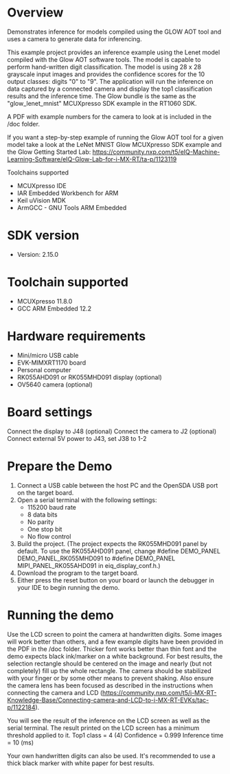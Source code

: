 Overview
========
Demonstrates inference for models compiled using the GLOW AOT tool and uses
a camera to generate data for inferencing.

This example project provides an inference example using the Lenet model
compiled with the Glow AOT software tools. The model is capable to perform
hand-written digit classification. The model is using 28 x 28 grayscale
input images and provides the confidence scores for the 10 output classes:
digits "0" to "9". The application will run the inference on data captured by 
a connected camera and display the top1 classification results and the inference time. 
The Glow bundle is the same as the "glow_lenet_mnist" MCUXpresso SDK example in the RT1060 SDK.

A PDF with example numbers for the camera to look at is included in the /doc folder.

 If you want a step-by-step example of running the Glow AOT tool for a given model 
 take a look at the LeNet MNIST Glow MCUXpresso SDK example and the Glow Getting Started Lab:
 https://community.nxp.com/t5/eIQ-Machine-Learning-Software/eIQ-Glow-Lab-for-i-MX-RT/ta-p/1123119


Toolchains supported
- MCUXpresso IDE
- IAR Embedded Workbench for ARM
- Keil uVision MDK
- ArmGCC - GNU Tools ARM Embedded



SDK version
===========
- Version: 2.15.0

Toolchain supported
===================
- MCUXpresso  11.8.0
- GCC ARM Embedded  12.2

Hardware requirements
=====================
- Mini/micro USB cable
- EVK-MIMXRT1170 board
- Personal computer
- RK055AHD091 or RK055MHD091 display (optional)
- OV5640 camera (optional)

Board settings
==============
Connect the display to J48 (optional)
Connect the camera to J2 (optional)
Connect external 5V power to J43, set J38 to 1-2

Prepare the Demo
================
1. Connect a USB cable between the host PC and the OpenSDA USB port on the target board. 
2. Open a serial terminal with the following settings:
   - 115200 baud rate
   - 8 data bits
   - No parity
   - One stop bit
   - No flow control
3. Build the project. (The project expects the RK055MHD091 panel by default. To use the RK055AHD091 panel,
    change #define DEMO_PANEL DEMO_PANEL_RK055MHD091 to #define DEMO_PANEL MIPI_PANEL_RK055AHD091
    in eiq_display_conf.h.)
4. Download the program to the target board.
5. Either press the reset button on your board or launch the debugger in your IDE to begin running the demo.

Running the demo
================
Use the LCD screen to point the camera at handwritten digits. Some images will work better than others, and a few example
digits have been provided in the PDF in the /doc folder. Thicker font works better than thin font and the demo expects 
black ink/marker on a white background.  For best results, the selection rectangle should be centered on the image 
and nearly (but not completely) fill up the whole rectangle. The camera should be stabilized with your finger or by some other means to prevent 
shaking. Also ensure the camera lens has been focused as described in the instructions when connecting the camera and LCD 
(https://community.nxp.com/t5/i-MX-RT-Knowledge-Base/Connecting-camera-and-LCD-to-i-MX-RT-EVKs/tac-p/1122184). 

You will see the result of the inference on the LCD screen as well as the serial terminal. The result printed
on the LCD screen has a minimum threshold applied to it. 
  Top1 class = 4 (4)
  Confidence = 0.999
  Inference time = 10 (ms)

Your own handwritten digits can also be used. It's recommended to use a thick black marker with white paper for best results. 
